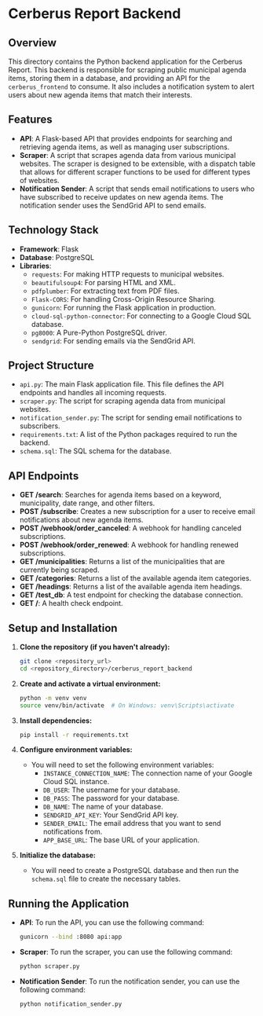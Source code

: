 # Cerberus Report Backend

## Overview

This directory contains the Python backend application for the Cerberus Report. This backend is responsible for scraping public municipal agenda items, storing them in a database, and providing an API for the `cerberus_frontend` to consume. It also includes a notification system to alert users about new agenda items that match their interests.

## Features

*   **API**: A Flask-based API that provides endpoints for searching and retrieving agenda items, as well as managing user subscriptions.
*   **Scraper**: A script that scrapes agenda data from various municipal websites. The scraper is designed to be extensible, with a dispatch table that allows for different scraper functions to be used for different types of websites.
*   **Notification Sender**: A script that sends email notifications to users who have subscribed to receive updates on new agenda items. The notification sender uses the SendGrid API to send emails.

## Technology Stack

*   **Framework**: Flask
*   **Database**: PostgreSQL
*   **Libraries**:
    *   `requests`: For making HTTP requests to municipal websites.
    *   `beautifulsoup4`: For parsing HTML and XML.
    *   `pdfplumber`: For extracting text from PDF files.
    *   `Flask-CORS`: For handling Cross-Origin Resource Sharing.
    *   `gunicorn`: For running the Flask application in production.
    *   `cloud-sql-python-connector`: For connecting to a Google Cloud SQL database.
    *   `pg8000`: A Pure-Python PostgreSQL driver.
    *   `sendgrid`: For sending emails via the SendGrid API.

## Project Structure

*   `api.py`: The main Flask application file. This file defines the API endpoints and handles all incoming requests.
*   `scraper.py`: The script for scraping agenda data from municipal websites.
*   `notification_sender.py`: The script for sending email notifications to subscribers.
*   `requirements.txt`: A list of the Python packages required to run the backend.
*   `schema.sql`: The SQL schema for the database.

## API Endpoints

*   **GET /search**: Searches for agenda items based on a keyword, municipality, date range, and other filters.
*   **POST /subscribe**: Creates a new subscription for a user to receive email notifications about new agenda items.
*   **POST /webhook/order_canceled**: A webhook for handling canceled subscriptions.
*   **POST /webhook/order_renewed**: A webhook for handling renewed subscriptions.
*   **GET /municipalities**: Returns a list of the municipalities that are currently being scraped.
*   **GET /categories**: Returns a list of the available agenda item categories.
*   **GET /headings**: Returns a list of the available agenda item headings.
*   **GET /test_db**: A test endpoint for checking the database connection.
*   **GET /**: A health check endpoint.

## Setup and Installation

1.  **Clone the repository (if you haven't already):**
    ```bash
    git clone <repository_url>
    cd <repository_directory>/cerberus_report_backend
    ```

2.  **Create and activate a virtual environment:**
    ```bash
    python -m venv venv
    source venv/bin/activate  # On Windows: venv\Scripts\activate
    ```

3.  **Install dependencies:**
    ```bash
    pip install -r requirements.txt
    ```

4.  **Configure environment variables:**
    *   You will need to set the following environment variables:
        *   `INSTANCE_CONNECTION_NAME`: The connection name of your Google Cloud SQL instance.
        *   `DB_USER`: The username for your database.
        *   `DB_PASS`: The password for your database.
        *   `DB_NAME`: The name of your database.
        *   `SENDGRID_API_KEY`: Your SendGrid API key.
        *   `SENDER_EMAIL`: The email address that you want to send notifications from.
        *   `APP_BASE_URL`: The base URL of your application.

5.  **Initialize the database:**
    *   You will need to create a PostgreSQL database and then run the `schema.sql` file to create the necessary tables.

## Running the Application

*   **API**: To run the API, you can use the following command:
    ```bash
    gunicorn --bind :8080 api:app
    ```
*   **Scraper**: To run the scraper, you can use the following command:
    ```bash
    python scraper.py
    ```
*   **Notification Sender**: To run the notification sender, you can use the following command:
    ```bash
    python notification_sender.py
    ```